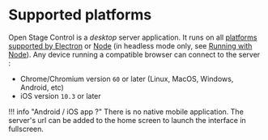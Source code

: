 # Supported platforms

Open Stage Control is a *desktop* server application. It runs on all [platforms supported by Electron](https://electron.atom.io/docs/tutorial/supported-platforms/) or [Node](https://nodejs.org/en/) (in headless mode only, see [Running with Node](./running-with-node.md)). Any device running a compatible browser can connect to the server :

- Chrome/Chromium version `60` or later (Linux, MacOS, Windows, Android, etc)
- iOS version `10.3` or later

!!! info "Android / iOS app ?"
    There is no native mobile application. The server's url can be added to the home screen to launch the interface in fullscreen.
